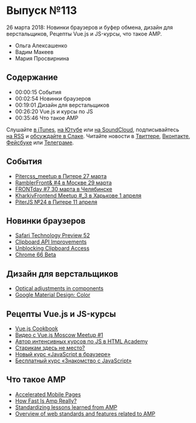 # Выпуск №113

26 марта 2018: Новинки браузеров и буфер обмена, дизайн для верстальщиков, Рецепты Vue.js и JS-курсы, что такое AMP.

- Ольга Алексашенко
- Вадим Макеев
- Мария Просвирнина

## Содержание

- 00:00:15 События
- 00:02:54 Новинки браузеров
- 00:19:01 Дизайн для верстальщиков
- 00:26:20 Vue.js и курсы по JS
- 00:35:46 Что такое AMP

Слушайте [в iTunes](https://itunes.apple.com/ru/podcast/veb-standarty/id1080500016), [на Ютубе](https://www.youtube.com/playlist?list=PLMBnwIwFEFHcwuevhsNXkFTcadeX5R1Go) или [на SoundCloud](https://soundcloud.com/web-standards), подписывайтесь [на RSS](https://web-standards.ru/podcast/feed/) и [обсуждайте в Слаке](http://slack.web-standards.ru/). Читайте новости в [Твиттере](https://twitter.com/webstandards_ru), [Вконтакте](https://vk.com/webstandards_ru), [Фейсбуке](https://www.facebook.com/webstandardsru) или [Телеграме](https://t.me/webstandards_ru).

## События

- [Pitercss_meetup в Питере 27 марта](https://pitercss.timepad.ru/event/679895/)
- [RamblerFront& #4 в Москве 29 марта](https://rambler-co-e-org.timepad.ru/event/687022/)
- [FRONTday #7 30 марта в Челябинске](https://meetup.house/frontday/)
- [KharkivFrontend Meetup #_3 в Харькове 1 апреля](http://kharkivfrontend.org/)
- [PiterJS №24 в Питере 11 апреля](https://meetabit.com/events/piterjs-24)

## Новинки браузеров

- [Safari Technology Preview 52](https://webkit.org/blog/8165/release-notes-for-safari-technology-preview-52/)
- [Clipboard API Improvements](https://webkit.org/blog/8170/clipboard-api-improvements/)
- [Unblocking Clipboard Access](https://developers.google.com/web/updates/2018/03/clipboardapi)
- [Chrome 66 Beta](https://blog.chromium.org/2018/03/chrome-66-beta-css-typed-object-model.html)

## Дизайн для верстальщиков

- [Optical adjustments in components](https://medium.com/p/a7f1f8655e0)
- [Google Material Design: Color](https://material.io/guidelines/style/color.html)

## Рецепты Vue.js и JS-курсы

- [Vue.js Cookbook](https://vuejs.org/v2/cookbook/)
- [Видео с Vue.js Moscow Meetup #1](https://youtu.be/h9NQs0SEVoA?t=655)
- [Автор интенсивных курсов по JS в HTML Academy](https://moikrug.ru/vacancies/1000041017)
- [Старикам здесь не место?](https://youtu.be/ISmD4Lik5oY)
- [Новый курс «JavaScript в браузере»](https://htmlacademy.ru/courses/219)
- [Бесплатный курс «Знакомство с JavaScript»](https://htmlacademy.ru/courses/207)

## Что такое AMP

- [Accelerated Mobile Pages](https://www.ampproject.org/)
- [How Fast Is Amp Really?](https://timkadlec.com/remembers/2018-03-19-how-fast-is-amp-really/)
- [Standardizing lessons learned from AMP](https://amphtml.wordpress.com/2018/03/08/standardizing-lessons-learned-from-amp/)
- [Overview of web standards and features related to AMP](https://github.com/ampproject/amphtml/blob/master/contributing/web-standards-related-to-amp.md)
